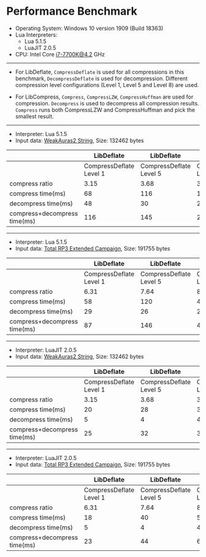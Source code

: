 # Performance Benchmark

- Operating System: Windows 10 version 1909 (Build 18363)
- Lua Interpreters:
  - Lua 5.1.5
  - LuaJIT 2.0.5
- CPU: Intel Core i7-7700K@4.2 GHz

---

- For LibDeflate, `CompressDeflate` is used for all compressions in this benchmark, `DecompressDeflate` is used for decompression. Different compression level configurations (Level 1, Level 5 and Level 8) are used.

- For LibCompress, `Compress`, `CompressLZW`, `CompressHuffman` are used for
  compression. `Decompress` is used to decompress all compression results.
  `Compress` runs both CompressLZW and CompressHuffman and pick the smallest result.

---

- Interpreter: Lua 5.1.5
- Input data: [WeakAuras2 String](https://raw.githubusercontent.com/SafeteeWoW/LibDeflate/master/tests/data/warlockWeakAuras.txt), Size: 132462 bytes

<table>
<thead>
<tr>
<th></th>
<th>LibDeflate</th>
<th>LibDeflate</th>
<th>LibDeflate</th>
<th>LibCompress</th>
<th>LibCompress</th>
<th>LibCompress</th>
</tr>
</thead>
<tbody>
<tr>
<td></td>
<td>CompressDeflate Level 1</td>
<td>CompressDeflate Level 5</td>
<td>CompressDeflate Level 8</td>
<td>Compress</td>
<td>CompressLZW</td>
<td>CompressHuffman</td>
</tr>
<tr>
<td>compress ratio</td>
<td>3.15</td>
<td>3.68</td>
<td>3.71</td>
<td>1.36</td>
<td>1.20</td>
<td>1.36</td>
</tr>
<tr>
<td>compress time(ms)</td>
<td>68</td>
<td>116</td>
<td>189</td>
<td>111</td>
<td>52</td>
<td>50</td>
</tr>
<tr>
<td>decompress time(ms)</td>
<td>48</td>
<td>30</td>
<td>27</td>
<td>55</td>
<td>26</td>
<td>59</td>
</tr>
<tr>
<td>compress+decompress time(ms)</td>
<td>116</td>
<td>145</td>
<td>216</td>
<td>166</td>
<td>78</td>
<td>109</td>
</tr>
</tbody>
</table>

---

- Interpreter: Lua 5.1.5
- Input data: [Total RP3 Extended Campaign](https://raw.githubusercontent.com/SafeteeWoW/LibDeflate/master/tests/data/totalrp3.txt), Size: 191755 bytes

<table>
<thead>
<tr>
<th></th>
<th>LibDeflate</th>
<th>LibDeflate</th>
<th>LibDeflate</th>
<th>LibCompress</th>
<th>LibCompress</th>
<th>LibCompress</th>
</tr>
</thead>
<tbody>
<tr>
<td></td>
<td>CompressDeflate Level 1</td>
<td>CompressDeflate Level 5</td>
<td>CompressDeflate Level 8</td>
<td>Compress</td>
<td>CompressLZW</td>
<td>CompressHuffman</td>
</tr>
<tr>
<td>compress ratio</td>
<td>6.31</td>
<td>7.64</td>
<td>8.14</td>
<td>2.33</td>
<td>2.33</td>
<td>1.63</td>
</tr>
<tr>
<td>compress time(ms)</td>
<td>58</td>
<td>120</td>
<td>457</td>
<td>119</td>
<td>51</td>
<td>64</td>
</tr>
<tr>
<td>decompress time(ms)</td>
<td>29</td>
<td>26</td>
<td>26</td>
<td>18</td>
<td>19</td>
<td>81</td>
</tr>
<tr>
<td>compress+decompress time(ms)</td>
<td>87</td>
<td>146</td>
<td>483</td>
<td>137</td>
<td>70</td>
<td>145</td>
</tr>
</tbody>
</table>

---

- Interpreter: LuaJIT 2.0.5
- Input data: [WeakAuras2 String](https://raw.githubusercontent.com/SafeteeWoW/LibDeflate/master/tests/data/warlockWeakAuras.txt), Size: 132462 bytes

<table>
<thead>
<tr>
<th></th>
<th>LibDeflate</th>
<th>LibDeflate</th>
<th>LibDeflate</th>
<th>LibCompress</th>
<th>LibCompress</th>
<th>LibCompress</th>
</tr>
</thead>
<tbody>
<tr>
<td></td>
<td>CompressDeflate Level 1</td>
<td>CompressDeflate Level 5</td>
<td>CompressDeflate Level 8</td>
<td>Compress</td>
<td>CompressLZW</td>
<td>CompressHuffman</td>
</tr>
<tr>
<td>compress ratio</td>
<td>3.15</td>
<td>3.68</td>
<td>3.71</td>
<td>1.36</td>
<td>1.20</td>
<td>1.36</td>
</tr>
<tr>
<td>compress time(ms)</td>
<td>20</td>
<td>28</td>
<td>31</td>
<td>25</td>
<td>27</td>
<td>4</td>
</tr>
<tr>
<td>decompress time(ms)</td>
<td>5</td>
<td>4</td>
<td>4</td>
<td>8</td>
<td>7</td>
<td>8</td>
</tr>
<tr>
<td>compress+decompress time(ms)</td>
<td>25</td>
<td>32</td>
<td>35</td>
<td>33</td>
<td>34</td>
<td>12</td>
</tr>
</tbody>
</table>

---

- Interpreter: LuaJIT 2.0.5
- Input data: [Total RP3 Extended Campaign](https://raw.githubusercontent.com/SafeteeWoW/LibDeflate/master/tests/data/totalrp3.txt), Size: 191755 bytes

<table>
<thead>
<tr>
<th></th>
<th>LibDeflate</th>
<th>LibDeflate</th>
<th>LibDeflate</th>
<th>LibCompress</th>
<th>LibCompress</th>
<th>LibCompress</th>
</tr>
</thead>
<tbody>
<tr>
<td></td>
<td>CompressDeflate Level 1</td>
<td>CompressDeflate Level 5</td>
<td>CompressDeflate Level 8</td>
<td>Compress</td>
<td>CompressLZW</td>
<td>CompressHuffman</td>
</tr>
<tr>
<td>compress ratio</td>
<td>6.31</td>
<td>7.64</td>
<td>8.14</td>
<td>2.33</td>
<td>2.33</td>
<td>1.63</td>
</tr>
<tr>
<td>compress time(ms)</td>
<td>18</td>
<td>40</td>
<td>59</td>
<td>27</td>
<td>18</td>
<td>5</td>
</tr>
<tr>
<td>decompress time(ms)</td>
<td>5</td>
<td>4</td>
<td>4</td>
<td>3</td>
<td>3</td>
<td>11</td>
</tr>
<tr>
<td>compress+decompress time(ms)</td>
<td>23</td>
<td>44</td>
<td>63</td>
<td>30</td>
<td>21</td>
<td>16</td>
</tr>
</tbody>
</table>
